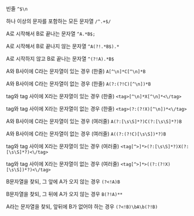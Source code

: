 빈줄
`^$\n`

하나 이상의 문자를 포함하는 모든 문자열
`/^.+$/`

A로 시작해서 B로 끝나는 문자열
`^A.*B$;`

A로 시작해서 B로 끝나지 않는 문자열
`^A(?!.*B$).*`

A로 시작하지 않고 B로 끝나는 문자열
`^(?!A).*B$`


A와 B사이에 C라는 문자열이 있는 경우 (한줄)
`A[^\n]*C[^\n]*B`

A와 B사이에 C라는 문자열이 없는 경우 (한줄)
`A(?:(?!C)[^\n])*B`

tag와 tag 사이에 X라는 문자열이 있는 경우 (한줄)
`<tag>[^\n]*X[^\n]*<\/tag>`

tag와 tag 사이에 X라는 문자열이 없는 경우 (한줄)
`<tag>(?:(?!X)[^\n])*<\/tag>`


A와 B사이에 C라는 문자열이 있는 경우 (여러줄)
`A(?:[\s\S]*?)C(?:[\s\S]*?)B`

A와 B사이에 C라는 문자열이 없는 경우 (여러줄)
`A((?:(?!C)[\s\S])*?)B`

tag와 tag 사이에 X라는 문자열이 있는 경우 (여러줄)
`<tag[^>]*>(?:[\s\S]*?)X(?:[\s\S]*?)<\/tag>`

tag와 tag 사이에 X라는 문자열이 없는 경우 (여러줄)
`<tag[^>]*>((?:(?!X)[\s\S])*?)<\/tag>`

B문자열을 찾되, 그 앞에 A가 오지 않는 경우
`(?<!A)B`

B문자열을 찾되, 그 뒤에 A가 오지 않는 경우
`B(?!A)**`

A라는 문자열을 찾되, 앞뒤에 B가 없어야 하는 경우
`(?<!B)\bA\b(?!B)`